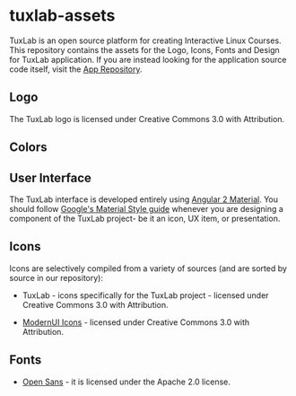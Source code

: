 # tuxlab-assets
TuxLab is an open source platform for creating Interactive Linux Courses. This repository contains the assets for the Logo, Icons, Fonts and Design for TuxLab application.  If you are instead looking for the application source code itself, visit the [App Repository](https://github.com/learnlinux/tuxlab-app).

## Logo
The TuxLab logo is licensed under Creative Commons 3.0 with Attribution.

## Colors

## User Interface
The TuxLab interface is developed entirely using [Angular 2 Material](https://github.com/angular/material2).  You should follow [Google's Material Style guide](https://www.google.com/design/spec/material-design/introduction.html) whenever you are designing a component of the TuxLab project- be it an icon, UX item, or presentation.

## Icons
Icons are selectively compiled from a variety of sources (and are sorted by source in our repository):

* TuxLab - icons specifically for the TuxLab project - licensed under Creative Commons 3.0 with Attribution.

* [ModernUI Icons](https://github.com/Templarian/WindowsIcons) - licensed under Creative Commons 3.0 with Attribution.

## Fonts

* [Open Sans](https://github.com/google/fonts/tree/master/apache/opensans) - it is licensed under the Apache 2.0 license.
